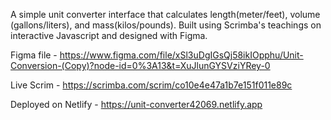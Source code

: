 A simple unit converter interface that calculates length(meter/feet), volume (gallons/liters), and mass(kilos/pounds).
Built using Scrimba's teachings on interactive Javascript and designed with Figma.

Figma file - https://www.figma.com/file/xSl3uDgIGsQj58ikIOpphu/Unit-Conversion-(Copy)?node-id=0%3A13&t=XuJlunGYSVziYRey-0

Live Scrim - https://scrimba.com/scrim/co10e4e47a1b7e151f011e89c

Deployed on Netlify - https://unit-converter42069.netlify.app
